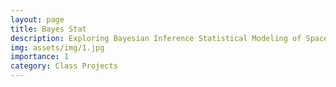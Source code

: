 ```yaml
---
layout: page
title: Bayes Stat
description: Exploring Bayesian Inference Statistical Modeling of Space Data
img: assets/img/1.jpg
importance: 1
category: Class Projects
---
```


